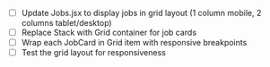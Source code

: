 - [ ] Update Jobs.jsx to display jobs in grid layout (1 column mobile, 2 columns tablet/desktop)
- [ ] Replace Stack with Grid container for job cards
- [ ] Wrap each JobCard in Grid item with responsive breakpoints
- [ ] Test the grid layout for responsiveness
